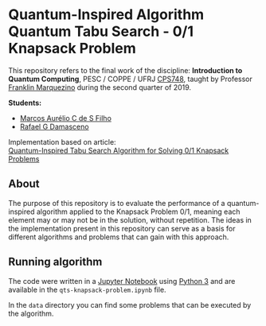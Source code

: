 # Quantum-Inspired Algorithm<br/>Quantum Tabu Search - 0/1 Knapsack Problem

This repository refers to the final work of the discipline: **Introduction to Quantum Computing**, PESC / COPPE / UFRJ [CPS748](https://profmarquezino.wordpress.com/category/introducao-a-computacao-quantica/), taught by Professor [Franklin Marquezino](https://www.cos.ufrj.br/~franklin/) during the second quarter of 2019.

**Students:**

* [Marcos Aurélio C de S Filho](https://github.com/Maasouza)
* [Rafael G Damasceno](https://github.com/DamascenoRafael)

Implementation based on article:  
[Quantum-Inspired Tabu Search Algorithm for Solving 0/1 Knapsack Problems](https://dl.acm.org/citation.cfm?id=2001891)


## About

The purpose of this repository is to evaluate the performance of a quantum-inspired algorithm applied to the Knapsack Problem 0/1, meaning each element may or may not be in the solution, without repetition. The ideas in the implementation present in this repository can serve as a basis for different algorithms and problems that can gain with this approach.


## Running algorithm

The code were written in a [Jupyter Notebook](https://jupyter.org/) using [Python 3](https://www.python.org/) and are available in the `qts-knapsack-problem.ipynb` file. 

In the `data` directory you can find some problems that can be executed by the algorithm.
